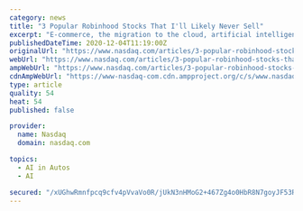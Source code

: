 ```yaml
---
category: news
title: "3 Popular Robinhood Stocks That I'll Likely Never Sell"
excerpt: "E-commerce, the migration to the cloud, artificial intelligence, streaming TV ... In particular, I think that Waymo, the company's self-driving car subsidiary, will be a major success story ..."
publishedDateTime: 2020-12-04T11:19:00Z
originalUrl: "https://www.nasdaq.com/articles/3-popular-robinhood-stocks-that-ill-likely-never-sell-2020-12-04"
webUrl: "https://www.nasdaq.com/articles/3-popular-robinhood-stocks-that-ill-likely-never-sell-2020-12-04"
ampWebUrl: "https://www.nasdaq.com/articles/3-popular-robinhood-stocks-that-ill-likely-never-sell-2020-12-04?amp"
cdnAmpWebUrl: "https://www-nasdaq-com.cdn.ampproject.org/c/s/www.nasdaq.com/articles/3-popular-robinhood-stocks-that-ill-likely-never-sell-2020-12-04?amp"
type: article
quality: 54
heat: 54
published: false

provider:
  name: Nasdaq
  domain: nasdaq.com

topics:
  - AI in Autos
  - AI

secured: "/xUGhwRmnfpcq9cfv4pVvaVo0R/jUkN3nHMoG2+467Zg4o0HbR8N7goyJF53RLaPq5IEJTrstYB08n0oTgWWfhkuSKC1Pu0Mv5AdhGtqOlmBYl0gAIGhaE0ZLnP3quynKH7xVHZYy2ssMAZn/B7Np/wqIun8I5CUe4orBwBC55oWocYONYKLrN1gzrJiaLISpGYygRnKSblo+hislbW7WPvMnfSsRWAg06jhpNfsxbLoIdCf4EqnpRsH5a4TS93nC6MqYgxKblN/zCgMQxwNyljjVxskRfYKED8lwixJ/C5OvDc81NGCjSNzWm1DnLLtSj5fBfb+S6d+FTmrxWeDgdQljFuobGRTHXDqrogt4nI=;kntWND/DeIGANMB9IAuUJg=="
---
```


